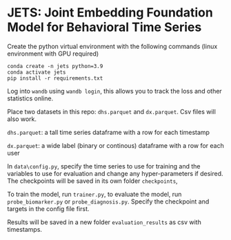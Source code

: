 # JETS: Joint Embedding Foundation Model for Behavioral Time Series

Create the python virtual environment with the following commands (linux environment with GPU required)
```
conda create -n jets python=3.9
conda activate jets
pip install -r requirements.txt
```

Log into `wandb` using `wandb login`, this allows you to track the loss and other statistics online. 

Place two datasets in this repo: `dhs.parquet` and `dx.parquet`. Csv files will also work.  

`dhs.parquet`: a tall time series dataframe with a row for each timestamp

`dx.parquet`: a wide label (binary or continous) dataframe with a row for each user 

In `data\config.py`, specify the time series to use for training and the variables to use for evaluation and change any hyper-parameters if desired. The checkpoints will be saved in its own folder `checkpoints`, 

To train the model, run `trainer.py`, to evaluate the model, run `probe_biomarker.py` or `probe_diagnosis.py`. Specify the checkpoint and targets in the config file first. 

Results will be saved in a new folder `evaluation_results` as csv with timestamps. 